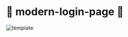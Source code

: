 # 🎇 modern-login-page 🎇 <br />
![template](https://user-images.githubusercontent.com/83610951/158071791-276eee80-b872-4f79-a1c3-95a23b0a988c.png)

